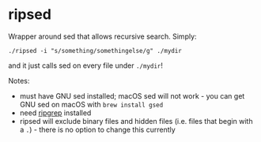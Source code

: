 # ripsed

Wrapper around sed that allows recursive search. Simply:
```
./ripsed -i "s/something/somethingelse/g" ./mydir
```
and it just calls sed on every file under `./mydir`!

Notes:
- must have GNU sed installed; macOS sed will not work - you can get GNU sed on macOS with `brew install gsed`
- need [ripgrep](https://github.com/BurntSushi/ripgrep) installed
- ripsed will exclude binary files and hidden files (i.e. files that begin with a `.`) - there is no option to change this currently
